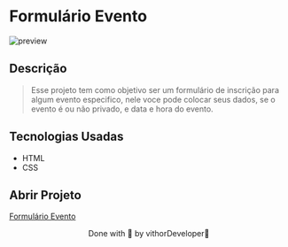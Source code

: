 
# Formulário Evento

![preview](https://user-images.githubusercontent.com/116108525/203668307-8e0953c6-aaf9-4121-89a4-796882ea2d93.png)
## Descrição

 > Esse projeto tem como objetivo ser um formulário de inscrição para algum evento especifico, nele voce pode colocar seus dados, se o evento é ou não privado, e data e hora do evento.

## Tecnologias Usadas 

* HTML
* CSS
## Abrir Projeto

[Formulário Evento](https://formulario-chi-livid.vercel.app)

<p align="center">Done with 💜 by vithorDeveloper👋</p>